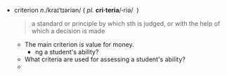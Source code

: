 - criterion *n.*/kraɪˈtɪəriən/  ( *pl.* **cri·teria**/‑riə/  )
  >a standard or principle by which sth is judged, or with the help of which a decision is made
	- The main criterion is value for money.
		- ng a student's ability?
	- What criteria are used for assessing a student's ability?
	-